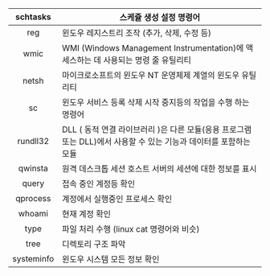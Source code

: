 |  schtasks  	| 스케쥴 생성 설정 명령어                                                                                           	|
|:----------:	|-------------------------------------------------------------------------------------------------------------------	|
|     reg    	| 윈도우 레지스트리 조작 (추가, 삭제, 수정 등)                                                                      	|
|    wmic    	| WMI (Windows Management Instrumentation)에 액세스하는 데 사용되는 명령 줄 유틸리티                                	|
|   netsh    	| 마이크로소프트의 윈도우 NT 운영체제 계열의 윈도우 유틸리티                                                        	|
|     sc     	| 윈도우 서비스 등록 삭제 시작 중지등의 작업을 수행 하는 명령어                                                     	|
|  rundll32  	| DLL ( 동적 연결 라이브러리 )은 다른 모듈(응용 프로그램 또는 DLL)에서 사용할 수 있는 기능과 데이터를 포함하는 모듈 	|
|   qwinsta  	| 원격 데스크톱 세션 호스트 서버의 세션에 대한 정보를 표시                                                          	|
|    query   	| 접속 중인 계정등 확인                                                                                             	|
|  qprocess  	| 계정에서 실행중인 프로세스 확인                                                                                   	|
|   whoami   	| 현재 계정 확인                                                                                                    	|
|    type    	| 파일 처리 수행 (linux cat 명령어와 비슷)                                                                          	|
|    tree    	| 디렉토리 구조 파악                                                                                                	|
| systeminfo 	| 윈도우 시스템 모든 정보 확인                                                                                      	|